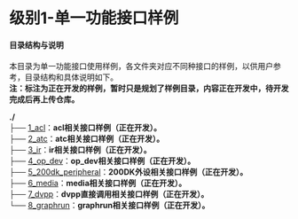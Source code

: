 # 级别1-单一功能接口样例

#### 目录结构与说明

本目录为单一功能接口使用样例，各文件夹对应不同种接口的样例，以供用户参考，目录结构和具体说明如下。    
**注：标注为正在开发的样例，暂时只是规划了样例目录，内容正在开发中，待开发完成后再上传仓库。**

**./**   
├── [1_acl](./1_acl)：**acl相关接口样例（正在开发）。**    
├── [2_atc](./2_atc)：**atc相关接口样例（正在开发）。**   
├── [3_ir](./3_ir)：**ir相关接口样例（正在开发）。**   
├── [4_op_dev](./4_op_dev)：**op_dev相关接口样例（正在开发）。**  
├── [5_200dk_peripheral](./5_200dk_peripheral)：**200DK外设相关接口样例（正在开发）。**    
├── [6_media](./6_media)：**media相关接口样例（正在开发）。**    
├── [7_dvpp](./7_dvpp)：**dvpp直接调用相关接口样例（正在开发）。**   
└── [8_graphrun](./8_graphrun)：**graphrun相关接口样例（正在开发）。**   